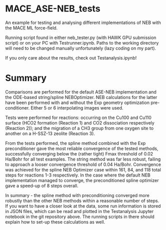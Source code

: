 # MACE_ASE-NEB_tests
An example for testing and analysing different implementations of NEB with the MACE ML force-field.

Running script found in either neb_tester.py (with HAWK GPU submission script) or on your PC with Testrunner.ipynb. Paths to the working directory will need to be changed manually unfortunately (lazy coding on my part).

If you only care about the results, check out Testanalysis.ipynb!

# Summary

Comparisons are performed for the default ASE-NEB implementation and the ODE-based string/spline NEBOptimizer. NEB calculations for the latter have been performed with and without the Exp geometry optimization pre-conditioner. Either 5 or 6 interpolating images were used.

Tests were performed for reactions: occurring on the Cu100 and Cu110 surface (HCO2 formation (Reaction 1) and CO2 dissociation respectively (Reaction 2)); and the migration of a CH3 group from one oxygen site to another on a H-SSZ-13 zeolite (Reaction 3).

From the tests performed, the spline method combined with the Exp preconditioner gave the most reliable convergence of the tested methods, successfully converging below the (rather tight) Fmax threshold of 0.02 Ha/Bohr for all test examples. The string method was far less robust, failing to approach a looser convergence threshold of 0.04 Ha/Bohr. Convergence was achieved for the spline NEB Optimizer case within 161, 84, and 118 total steps for reactions 1-3 respectively. In the case where the default NEB implementation managed to converge, the preconditioned spline optimizer gave a speed-up of 8 steps overall.

In summary - the spline method with preconditioning converged more robustly than the other NEB methods within a reasonable number of steps. If you want to have a closer look at the data, some run information is stored in JSON files, which can be read and plotted in the Testanalysis Jupyter notebook in the git repository above. The running scripts in there should explain how to set-up these calculations as well.
